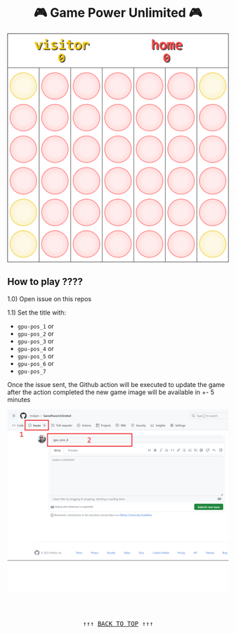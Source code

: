 <div align="center"> 

# 🎮 Game Power Unlimited 🎮

<img src="https://github.com/tmslpm/GamePowerUnlimited/blob/main/CustomImage.png" alt="game power 4">

</div>

## How to play ????
 
 
1.0) Open issue on this repos

1.1) Set the title with:
- `gpu-pos_1` or
- `gpu-pos_2` or
- `gpu-pos_3` or
- `gpu-pos_4` or
- `gpu-pos_5` or
- `gpu-pos_6` or
- `gpu-pos_7`

Once the issue sent, the Github action will be executed to update the game after the action completed the new game image will be available in +- 5 minutes

![image](https://github.com/tmslpm/GamePowerUnlimited/blob/main/example.png)

<br>
<br>

<pre align=center>↑↑↑ <a href="#-game-power-unlimited-" title="click to scroll up" alt="click to scroll up">BACK TO TOP</a> ↑↑↑</pre>